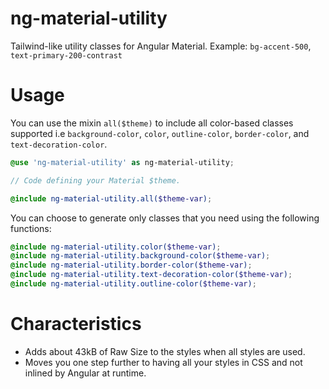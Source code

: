 # ng-material-utility
Tailwind-like utility classes for Angular Material.
Example: `bg-accent-500`, `text-primary-200-contrast`

# Usage

You can use the mixin `all($theme)` to include all color-based classes supported i.e `background-color`, `color`, `outline-color`, `border-color`, and `text-decoration-color`.

```scss
@use 'ng-material-utility' as ng-material-utility;

// Code defining your Material $theme.

@include ng-material-utility.all($theme-var);
```
You can choose to generate only classes that you need using the following functions:

```scss
@include ng-material-utility.color($theme-var);
@include ng-material-utility.background-color($theme-var);
@include ng-material-utility.border-color($theme-var);
@include ng-material-utility.text-decoration-color($theme-var);
@include ng-material-utility.outline-color($theme-var);
```

# Characteristics
- Adds about 43kB of Raw Size to the styles when all styles are used.
- Moves you one step further to having all your styles in CSS and not inlined by Angular at runtime.
